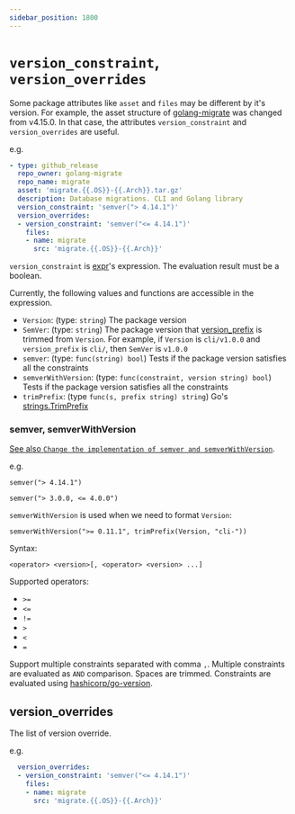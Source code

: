 ```yaml
---
sidebar_position: 1800
---
```


# `version_constraint`, `version_overrides`

Some package attributes like `asset` and `files` may be different by it's version.
For example, the asset structure of [golang-migrate](https://github.com/golang-migrate/migrate) was changed from v4.15.0.
In that case, the attributes `version_constraint` and `version_overrides` are useful.

e.g.

```yaml
- type: github_release
  repo_owner: golang-migrate
  repo_name: migrate
  asset: 'migrate.{{.OS}}-{{.Arch}}.tar.gz'
  description: Database migrations. CLI and Golang library
  version_constraint: 'semver("> 4.14.1")'
  version_overrides:
  - version_constraint: 'semver("<= 4.14.1")'
    files:
    - name: migrate
      src: 'migrate.{{.OS}}-{{.Arch}}'
```

`version_constraint` is [expr](https://github.com/antonmedv/expr)'s expression.
The evaluation result must be a boolean.

Currently, the following values and functions are accessible in the expression.

* `Version`: (type: `string`) The package version
* `SemVer`: (type: `string`) The package version that [version_prefix](version-prefix.md) is trimmed from `Version`. For example, if `Version` is `cli/v1.0.0` and `version_prefix` is `cli/`, then `SemVer` is `v1.0.0`
* `semver`: (type: `func(string) bool`) Tests if the package version satisfies all the constraints
* `semverWithVersion`: (type: `func(constraint, version string) bool`) Tests if the package version satisfies all the constraints
* `trimPrefix`: (type `func(s, prefix string) string`) Go's [strings.TrimPrefix](https://pkg.go.dev/strings#TrimPrefix)

### semver, semverWithVersion

[See also `Change the implementation of semver and semverWithVersion`](/docs/reference/upgrade-guide/v2/change-semver).

e.g.

```
semver("> 4.14.1")
```

```
semver("> 3.0.0, <= 4.0.0")
```

`semverWithVersion` is used when we need to format `Version`:

```
semverWithVersion(">= 0.11.1", trimPrefix(Version, "cli-"))
```

Syntax:

```
<operator> <version>[, <operator> <version> ...]
```

Supported operators:

- `>=`
- `<=`
- `!=`
- `>`
- `<`
- `=`

Support multiple constraints separated with comma `,`.
Multiple constraints are evaluated as `AND` comparison.
Spaces are trimmed.
Constraints are evaluated using [hashicorp/go-version](https://github.com/hashicorp/go-version).

## version_overrides

The list of version override.

e.g.

```yaml
  version_overrides:
  - version_constraint: 'semver("<= 4.14.1")'
    files:
    - name: migrate
      src: 'migrate.{{.OS}}-{{.Arch}}'
```
